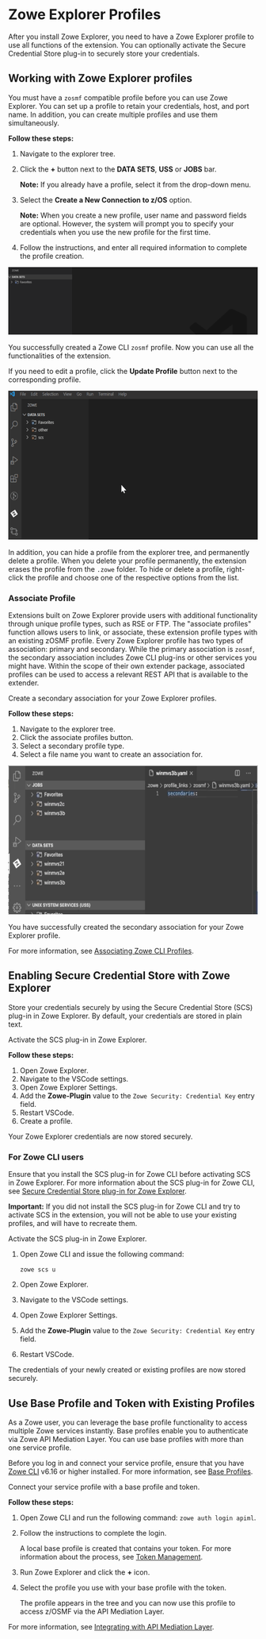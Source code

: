 # Zowe Explorer Profiles

After you install Zowe Explorer, you need to have a Zowe Explorer profile to use all functions of the extension. You can optionally activate the Secure Credential Store plug-in to securely store your credentials.

## Working with Zowe Explorer profiles

You must have a `zosmf` compatible profile before you can use Zowe Explorer. You can set up a profile to retain your credentials, host, and port name. In addition, you can create multiple profiles and use them simultaneously.

**Follow these steps:**

1. Navigate to the explorer tree.
2. Click the **+** button next to the **DATA SETS**, **USS** or **JOBS** bar.

   **Note:** If you already have a profile, select it from the drop-down menu.

3. Select the **Create a New Connection to z/OS** option.

   **Note:** When you create a new profile, user name and password fields are optional. However, the system will prompt you to specify your credentials when you use the new profile for the first time.

4. Follow the instructions, and enter all required information to complete the profile creation.

<img src="../images/ze/ZE-newProfiles.gif" width="600" alt="New Connection">

You successfully created a Zowe CLI `zosmf` profile. Now you can use all the functionalities of the extension.

If you need to edit a profile, click the **Update Profile** button next to the corresponding profile.

<img src="../images/ze/ZE-edit-ze-profile.gif" width="600" height="300" alt="Edit a Profile">

In addition, you can hide a profile from the explorer tree, and permanently delete a profile. When you delete your profile permanently, the extension erases the profile from the `.zowe` folder. To hide or delete a profile, right-click the profile and choose one of the respective options from the list.

### Associate Profile

Extensions built on Zowe Explorer provide users with additional functionality through unique profile types, such as RSE or FTP. The "associate profiles" function allows users to link, or associate, these extension profile types with an existing zOSMF profile. Every Zowe Explorer profile has two types of association: primary and secondary. While the primary association is `zosmf`, the secondary association includes Zowe CLI plug-ins or other services you might have. Within the scope of their own extender package, associated profiles can be used to access a relevant REST API that is available to the extender.

Create a secondary association for your Zowe Explorer profiles.

**Follow these steps:**

1. Navigate to the explorer tree.
2. Click the associate profiles button.
3. Select a secondary profile type.
4. Select a file name you want to create an association for.

<img src="../images/ze/ZE-profile-links.gif" width="600" height="300" alt="Edit a Profile">

You have successfully created the secondary association for your Zowe Explorer profile.

For more information, see [Associating Zowe CLI Profiles](https://github.com/zowe/vscode-extension-for-zowe/blob/master/docs/README-Extending.md#associating-zowe-cli-profiles).

## Enabling Secure Credential Store with Zowe Explorer

Store your credentials securely by using the Secure Credential Store (SCS) plug-in in Zowe Explorer. By default, your credentials are stored in plain text.

Activate the SCS plug-in in Zowe Explorer.

**Follow these steps:**

1. Open Zowe Explorer.
2. Navigate to the VSCode settings.
3. Open Zowe Explorer Settings.
4. Add the **Zowe-Plugin** value to the `Zowe Security: Credential Key` entry field.
5. Restart VSCode.
6. Create a profile.

Your Zowe Explorer credentials are now stored securely.

### For Zowe CLI users

Ensure that you install the SCS plug-in for Zowe CLI before activating SCS in Zowe Explorer. For more information about the SCS plug-in for Zowe CLI, see [Secure Credential Store plug-in for Zowe Explorer](cli-scsplugin.md).

**Important:** If you did not install the SCS plug-in for Zowe CLI and try to activate SCS in the extension, you will not be able to use your existing profiles, and will have to recreate them.

Activate the SCS plug-in in Zowe Explorer.

1. Open Zowe CLI and issue the following command:

   ```shell
   zowe scs u
   ```

2. Open Zowe Explorer.
3. Navigate to the VSCode settings.
4. Open Zowe Explorer Settings.
5. Add the **Zowe-Plugin** value to the `Zowe Security: Credential Key` entry field.
6. Restart VSCode.

The credentials of your newly created or existing profiles are now stored securely.

## Use Base Profile and Token with Existing Profiles

As a Zowe user, you can leverage the base profile functionality to access multiple Zowe services instantly. Base profiles enable you to authenticate via Zowe API Mediation Layer. You can use base profiles with more than one service profile.

Before you log in and connect your service profile, ensure that you have [Zowe CLI](https://docs.zowe.org/stable/user-guide/cli-installcli.html) v6.16 or higher installed. For more information, see [Base Profiles](https://docs.zowe.org/stable/user-guide/cli-usingcli.html#base-profiles).

Connect your service profile with a base profile and token.

**Follow these steps:**

1. Open Zowe CLI and run the following command: `zowe auth login apiml`.

2. Follow the instructions to complete the login.

   A local base profile is created that contains your token. For more information about the process, see [Token Management](https://docs.zowe.org/stable/user-guide/cli-usingcli.html#how-token-management-works).
  
3. Run Zowe Explorer and click the **+** icon.  

4. Select the profile you use with your base profile with the token.

   The profile appears in the tree and you can now use this profile to access z/OSMF via the API Mediation Layer.

For more information, see [Integrating with API Mediation Layer](https://docs.zowe.org/stable/user-guide/cli-usingcli.html#integrating-with-api-mediation-layer).